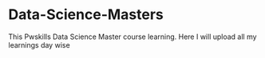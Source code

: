 # Data-Science-Masters
This Pwskills Data Science Master course learning. Here I will upload all my learnings day wise
